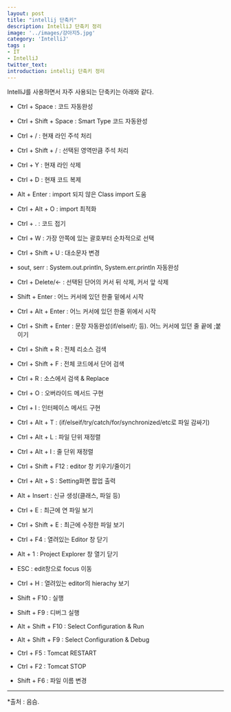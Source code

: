 ```yaml
---
layout: post
title: "intellij 단축키"
description: IntelliJ 단축키 정리
image: '../images/강아지5.jpg'
category: 'IntelliJ'
tags : 
- IT
- IntelliJ
twitter_text: 
introduction: intellij 단축키 정리
---
```

IntelliJ를 사용하면서 자주 사용되는 단축키는 아래와 같다.


- Ctrl + Space : 코드 자동완성
- Ctrl + Shift + Space : Smart Type 코드 자동완성
- Ctrl + / : 현재 라인 주석 처리
- Ctrl + Shift + / : 선택된 영역만큼 주석 처리
- Ctrl + Y : 현재 라인 삭제
- Ctrl + D : 현재 코드 복제
- Alt + Enter : import 되지 않은 Class import 도움
- Ctrl + Alt + O : import 최적화
- Ctrl + . : 코드 접기
- Ctrl + W : 가장 안쪽에 있는 괄호부터 순차적으로 선택
- Ctrl + Shift + U : 대소문자 변경
- sout, serr : System.out.println, System.err.println 자동완성
- Ctrl + Delete/<- : 선택된 단어의 커서 뒤 삭제, 커서 앞 삭제
- Shift + Enter : 어느 커서에 있던 한줄 밑에서 시작
- Ctrl + Alt + Enter : 어느 커서에 있던 한줄 위에서 시작
- Ctrl + Shift + Enter : 문장 자동완성(if/elseif/; 등). 어느 커서에 있던 줄 끝에 ;붙이기

- Ctrl + Shift + R : 전체 리소스 검색
- Ctrl + Shift + F : 전체 코드에서 단어 검색
- Ctrl + R : 소스에서 검색 & Replace

- Ctrl + O : 오버라이드 메서드 구현
- Ctrl + I : 인터페이스 메서드 구현

- Ctrl + Alt + T : (if/elseif/try/catch/for/synchronized/etc로 파일 감싸기)
- Ctrl + Alt + L : 파일 단위 재정렬
- Ctrl + Alt + I : 줄 단위 재정렬

- Ctrl + Shift + F12 : editor 창 키우기/줄이기
- Ctrl + Alt + S : Setting화면 팝업 출력
- Alt + Insert : 신규 생성(클래스, 파일 등)
- Ctrl + E : 최근에 연 파일 보기
- Ctrl + Shift + E : 최근에 수정한 파일 보기
- Ctrl + F4 : 열려있는 Editor 창 닫기
- Alt + 1 : Project Explorer 창 열기 닫기
- ESC : edit창으로 focus 이동
- Ctrl + H : 열려있는 editor의 hierachy 보기


- Shift + F10 : 실행
- Shift + F9 : 디버그 실행
- Alt + Shift + F10 : Select Configuration & Run
- Alt + Shift + F9 : Select Configuration & Debug
- Ctrl + F5 : Tomcat RESTART
- Ctrl + F2 : Tomcat STOP

- Shift + F6 : 파일 이름 변경







_ _ _









*출처 : 음슴.
